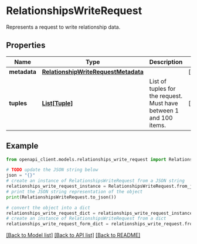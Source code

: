 # RelationshipsWriteRequest

Represents a request to write relationship data.

## Properties

Name | Type | Description | Notes
------------ | ------------- | ------------- | -------------
**metadata** | [**RelationshipWriteRequestMetadata**](RelationshipWriteRequestMetadata.md) |  | [optional] 
**tuples** | [**List[Tuple]**](Tuple.md) | List of tuples for the request. Must have between 1 and 100 items. | [optional] 

## Example

```python
from openapi_client.models.relationships_write_request import RelationshipsWriteRequest

# TODO update the JSON string below
json = "{}"
# create an instance of RelationshipsWriteRequest from a JSON string
relationships_write_request_instance = RelationshipsWriteRequest.from_json(json)
# print the JSON string representation of the object
print(RelationshipsWriteRequest.to_json())

# convert the object into a dict
relationships_write_request_dict = relationships_write_request_instance.to_dict()
# create an instance of RelationshipsWriteRequest from a dict
relationships_write_request_form_dict = relationships_write_request.from_dict(relationships_write_request_dict)
```
[[Back to Model list]](../README.md#documentation-for-models) [[Back to API list]](../README.md#documentation-for-api-endpoints) [[Back to README]](../README.md)


